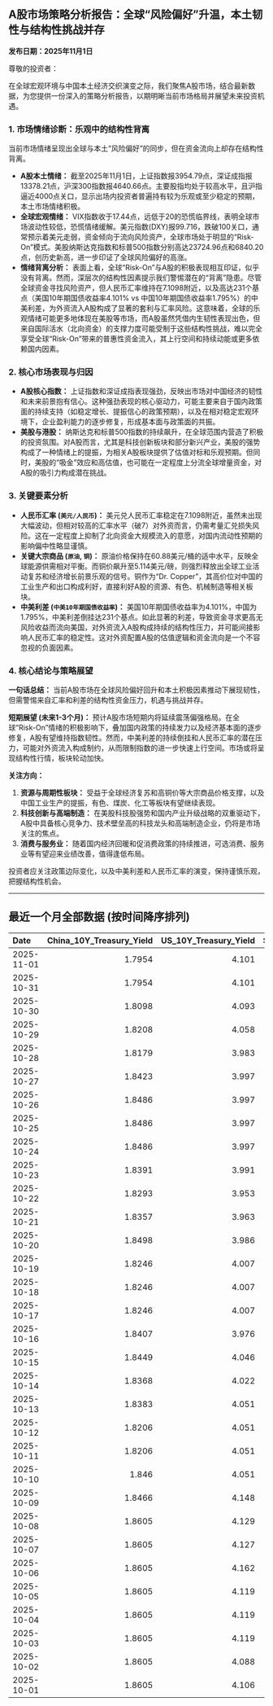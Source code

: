 ## A股市场策略分析报告：全球“风险偏好”升温，本土韧性与结构性挑战并存

**发布日期：2025年11月1日**

尊敬的投资者：

在全球宏观环境与中国本土经济交织演变之际，我们聚焦A股市场，结合最新数据，为您提供一份深入的策略分析报告，以期明晰当前市场格局并展望未来投资机遇。

### 1. 市场情绪诊断：乐观中的结构性背离

当前市场情绪呈现出全球与本土“风险偏好”的同步，但在资金流向上却存在结构性背离。

*   **A股本土情绪：** 截至2025年11月1日，上证指数报3954.79点，深证成指报13378.21点，沪深300指数报4640.66点。主要股指均处于较高水平，且沪指逼近4000点关口，显示出场内投资者普遍持有较为乐观或至少稳定的预期，本土市场情绪积极。
*   **全球宏观情绪：** VIX指数收于17.44点，远低于20的恐慌临界线，表明全球市场波动性较低，恐慌情绪缓解。美元指数(DXY)报99.716，跌破100关口，通常预示着美元走弱，资金倾向于流向风险资产，全球市场处于明显的“Risk-On”模式。美股纳斯达克指数和标普500指数分别高达23724.96点和6840.20点，创历史新高，进一步印证了全球风险偏好的高涨。
*   **情绪背离分析：** 表面上看，全球“Risk-On”与A股的积极表现相互印证，似乎没有背离。然而，深层次的结构性因素提示我们警惕潜在的“背离”隐患。尽管全球资金寻找风险资产，但人民币汇率维持在7.1098附近，以及高达231个基点（美国10年期国债收益率4.101% vs 中国10年期国债收益率1.795%）的中美利差，为外资流入A股构成了显著的套利与汇率风险。这意味着，全球的乐观情绪可能更多地体现在美股等市场，而A股虽然凭借内生韧性表现出色，但来自国际活水（北向资金）的支撑力度可能受制于这些结构性挑战，难以完全享受全球“Risk-On”带来的普惠性资金流入，其上行空间和持续动能或更多依赖国内因素。

### 2. 核心市场表现与归因

*   **A股核心指数：** 上证指数和深证成指表现强劲，反映出市场对中国经济的韧性和未来前景抱有信心。这种强劲表现的核心驱动力，可能主要来自于国内政策面的持续支持（如稳定增长、提振信心的政策预期），以及在相对稳定宏观环境下，企业盈利能力的逐步修复，形成基本面与政策面的共振。
*   **美股与港股：** 纳斯达克和标普500指数的持续飙升，在全球范围内营造了积极的投资氛围。对A股而言，尤其是科技创新板块和部分新兴产业，美股的强势构成了一种情绪上的提振，为相关A股板块提供了估值对标和乐观预期。但同时，美股的“吸金”效应和高估值，也可能在一定程度上分流全球增量资金，对A股的吸引力构成潜在挑战。

### 3. 关键要素分析

*   **人民币汇率 (`美元/人民币`)：** 美元兑人民币汇率稳定在7.1098附近，虽然未出现大幅波动，但相对较高的汇率水平（破7）对外资而言，仍需考量汇兑损失风险。这在一定程度上抑制了北向资金大规模流入的意愿，对国内流动性预期的影响偏中性略显谨慎。
*   **关键大宗商品 (`原油`, `铜`)：** 原油价格保持在60.88美元/桶的适中水平，反映全球能源供需相对平衡。而铜价飙升至5.114美元/磅，则强烈释放出全球工业活动复苏和经济增长前景乐观的信号。铜作为“Dr. Copper”，其高价位对中国的工业生产和出口构成利好，直接利好A股的资源、有色、机械制造等相关板块。
*   **中美利差 (`中美10年期国债收益率`)：** 美国10年期国债收益率为4.101%，中国为1.795%，中美利差倒挂达231个基点。如此显著的利差，导致资金寻求更高无风险收益而流向美国，对外资流入A股构成持续的结构性压力，并可能间接影响人民币汇率的稳定性。这对外资配置A股的估值逻辑和资金流向是一个不容忽视的负面因素。

### 4. 核心结论与策略展望

**一句话总结：** 当前A股市场在全球风险偏好回升和本土积极因素推动下展现韧性，但需警惕来自汇率和利差的结构性资金压力，机遇与挑战并存。

**短期展望 (未来1-3个月)：** 预计A股市场短期内将延续震荡偏强格局。在全球“Risk-On”情绪的积极影响下，叠加国内政策的持续发力以及经济基本面的逐步修复，A股有望维持指数韧性。然而，中美利差的持续倒挂和人民币汇率的潜在压力，可能对外资流入构成制约，从而限制指数的进一步快速上行空间。市场或将呈现结构性行情，板块轮动加快。

**关注方向：**
1.  **资源与周期性板块：** 受益于全球经济复苏和高铜价等大宗商品价格支撑，以及中国工业生产的提振，有色、煤炭、化工等板块有望继续表现。
2.  **科技创新与高端制造：** 在美股科技股强势和国内产业升级战略的双重驱动下，A股中具备核心竞争力、技术壁垒高的科技龙头和高端制造企业，仍将是市场关注的焦点。
3.  **消费与服务业：** 随着国内经济回暖和促消费政策的持续推进，可选消费、服务业等有望迎来业绩改善，值得逢低布局。

投资者应关注政策边际变化，以及中美利差和人民币汇率的演变，保持谨慎乐观，把握结构性机会。

---

## 最近一个月全部数据 (按时间降序排列)

| Date       |   China_10Y_Treasury_Yield |   US_10Y_Treasury_Yield |   Shanghai_Composite_Index |   CSI_300_Index |   Shenzhen_Component_Index |   GOLD_spot_price |   OIL_price |   ALUMINUM_future |   BTC_price |   USD_CNY_exchange_rate |   Commodity_Index_ETF |   US_Dollar_Index |   ETH_price |   LEAN_HOGS_future |   COPPER_future |   High_Yield_Bond_ETF |   LIVE_CATTLE_future |   GOLD_near_month_future |   NATURAL_GAS_future |   PLATINUM_future |   SILVER_future |   Long_Term_Treasury_ETF |   CORN_future |   SOYBEANS_future |   WHEAT_future |   SP500_close |   NASDAQ_close |   VIX_close |   GOLD_basis_spot_vs_near |
|:-----------|---------------------------:|------------------------:|---------------------------:|----------------:|---------------------------:|------------------:|------------:|------------------:|------------:|------------------------:|----------------------:|------------------:|------------:|-------------------:|----------------:|----------------------:|---------------------:|-------------------------:|---------------------:|------------------:|----------------:|-------------------------:|--------------:|------------------:|---------------:|--------------:|---------------:|------------:|--------------------------:|
| 2025-11-01 |                     1.7954 |                   4.101 |                    3954.79 |         4640.67 |                    13378.2 |            4013.4 |       60.88 |           2829.25 |      109409 |                  7.1098 |                 22.88 |            99.716 |     3843.22 |             81.35  |          5.114  |                 80.8  |              229.7   |                   4013.3 |                3.956 |            1572   |          48.25  |                    90.29 |        431    |           1115    |         533.75 |       6840.2  |        23725   |       17.44 |                 0.0998535 |
| 2025-10-31 |                     1.7954 |                   4.101 |                    3954.79 |         4640.67 |                    13378.2 |            4013.4 |       60.88 |           2829.25 |      108306 |                  7.1098 |                 22.88 |            99.716 |     3804.38 |             81.35  |          5.114  |                 80.8  |              229.7   |                   4013.3 |                3.956 |            1572   |          48.25  |                    90.29 |        431    |           1115    |         533.75 |       6840.2  |        23725   |       17.44 |                 0.0998535 |
| 2025-10-30 |                     1.8098 |                   4.093 |                    3986.9  |         4709.91 |                    13532.1 |            4001.3 |       60.57 |           2815.25 |      108306 |                  7.099  |                 22.72 |            99.53  |     3804.38 |             80.825 |          5.078  |                 80.8  |              235.275 |                   4015.9 |                3.956 |            1608.3 |          48.428 |                    90.56 |        430.25 |           1091.25 |         524.25 |       6822.34 |        23581.1 |       16.91 |               -14.5999    |
| 2025-10-29 |                     1.8208 |                   4.058 |                    4016.33 |         4747.84 |                    13691.4 |            3983.7 |       60.48 |           2829.25 |      110055 |                  7.0988 |                 22.71 |            99.22  |     3903.35 |             80.775 |          5.2335 |                 80.95 |              231.4   |                   3983.7 |                3.376 |            1591.3 |          47.721 |                    91.09 |        434    |           1080.25 |         532.25 |       6890.59 |        23958.5 |       16.92 |                 0         |
| 2025-10-28 |                     1.8179 |                   3.983 |                    3988.22 |         4691.97 |                    13430.1 |            3966.2 |       60.15 |           2821.5  |      112956 |                  7.1102 |                 22.59 |            98.69  |     3982.26 |             80.825 |          5.1405 |                 81.2  |              227.5   |                   3966.2 |                3.345 |            1577   |          47.125 |                    92.02 |        432    |           1078.25 |         529    |       6890.89 |        23827.5 |       16.42 |                 0         |
| 2025-10-27 |                     1.8423 |                   3.997 |                    3996.95 |         4716.02 |                    13489.4 |            4001.9 |       61.31 |           2800.25 |      114119 |                  7.1211 |                 22.8  |            98.78  |     4120.12 |             81.5   |          5.1405 |                 81.28 |              228.825 |                   4001.9 |                3.442 |            1578.4 |          46.562 |                    91.78 |        428.75 |           1067.25 |         526    |       6875.16 |        23637.5 |       15.79 |                 0         |
| 2025-10-26 |                     1.8486 |                   3.997 |                    3950.31 |         4660.68 |                    13289.2 |            4118.4 |       61.5  |           2776.75 |      114472 |                  7.1257 |                 22.85 |            98.95  |     4157.99 |             81.9   |          5.0935 |                 81.08 |              233.75  |                   4118.4 |                3.304 |            1593.9 |          48.377 |                    91.47 |        423.25 |           1041.75 |         512.5  |       6791.69 |        23204.9 |       16.37 |                 0         |
| 2025-10-25 |                     1.8486 |                   3.997 |                    3950.31 |         4660.68 |                    13289.2 |            4118.4 |       61.5  |           2776.75 |      111642 |                  7.1257 |                 22.85 |            98.95  |     3953.47 |             81.9   |          5.0935 |                 81.08 |              233.75  |                   4118.4 |                3.304 |            1593.9 |          48.377 |                    91.47 |        423.25 |           1041.75 |         512.5  |       6791.69 |        23204.9 |       16.37 |                 0         |
| 2025-10-24 |                     1.8486 |                   3.997 |                    3950.31 |         4660.68 |                    13289.2 |            4118.4 |       61.5  |           2776.75 |      111034 |                  7.1257 |                 22.85 |            98.95  |     3934.57 |             81.9   |          5.0935 |                 81.08 |              233.75  |                   4118.4 |                3.304 |            1593.9 |          48.377 |                    91.47 |        423.25 |           1041.75 |         512.5  |       6791.69 |        23204.9 |       16.37 |                 0         |
| 2025-10-23 |                     1.8391 |                   3.991 |                    3922.41 |         4606.35 |                    13025.5 |            4125.5 |       61.79 |           2768.75 |      110070 |                  7.1257 |                 22.84 |            98.94  |     3856.03 |             81.775 |          5.082  |                 80.86 |              239.725 |                   4125.5 |                3.344 |            1587.6 |          48.482 |                    91.43 |        428    |           1044.75 |         513    |       6738.44 |        22941.8 |       17.3  |                 0         |
| 2025-10-22 |                     1.8293 |                   3.953 |                    3913.76 |         4592.57 |                    12996.6 |            4044.4 |       58.5  |           2708    |      107689 |                  7.1218 |                 22.46 |            98.9   |     3808.12 |             82.4   |          4.961  |                 80.68 |              239.05  |                   4044.4 |                3.45  |            1536   |          47.461 |                    92.06 |        423    |           1034.75 |         503.75 |       6699.4  |        22740.4 |       18.6  |                 0         |
| 2025-10-21 |                     1.8357 |                   3.963 |                    3916.33 |         4607.87 |                    13077.3 |            4087.7 |       57.82 |           2681.25 |      108477 |                  7.1195 |                 22.11 |            98.93  |     3876.76 |             83.275 |          4.93   |                 80.76 |              243.675 |                   4087.7 |                3.474 |            1504   |          47.45  |                    92    |        419.75 |           1030.75 |         500.25 |       6735.35 |        22953.7 |       17.87 |                 0         |
| 2025-10-20 |                     1.8498 |                   3.986 |                    3863.89 |         4538.22 |                    12813.2 |            4336.4 |       57.52 |           2689.25 |      110589 |                  7.1264 |                 22.34 |            98.59  |     3980.76 |             82.075 |          4.998  |                 80.88 |              241.85  |                   4336.4 |                3.397 |            1634.9 |          51.119 |                    91.55 |        423.25 |           1031.75 |         504.75 |       6735.13 |        22990.5 |       18.23 |                 0         |
| 2025-10-19 |                     1.8246 |                   4.007 |                    3839.75 |         4514.23 |                    12688.9 |            4189.9 |       57.54 |           2683    |      108667 |                  7.123  |                 22.12 |            98.43  |     3984.65 |             82.375 |          4.9315 |                 80.72 |              240.25  |                   4189.9 |                3.008 |            1602.3 |          49.864 |                    91.2  |        422.5  |           1019.5  |         503.75 |       6664.01 |        22680   |       20.78 |                 0         |
| 2025-10-18 |                     1.8246 |                   4.007 |                    3839.75 |         4514.23 |                    12688.9 |            4189.9 |       57.54 |           2683    |      107198 |                  7.123  |                 22.12 |            98.43  |     3890.35 |             82.375 |          4.9315 |                 80.72 |              240.25  |                   4189.9 |                3.008 |            1602.3 |          49.864 |                    91.2  |        422.5  |           1019.5  |         503.75 |       6664.01 |        22680   |       20.78 |                 0         |
| 2025-10-17 |                     1.8246 |                   4.007 |                    3839.75 |         4514.23 |                    12688.9 |            4189.9 |       57.54 |           2683    |      106468 |                  7.123  |                 22.12 |            98.43  |     3832.56 |             82.375 |          4.9315 |                 80.72 |              240.25  |                   4189.9 |                3.008 |            1602.3 |          49.864 |                    91.2  |        422.5  |           1019.5  |         503.75 |       6664.01 |        22680   |       20.78 |                 0         |
| 2025-10-16 |                     1.8407 |                   3.976 |                    3916.23 |         4618.42 |                    13086.4 |            4280.2 |       57.46 |           2686.25 |      108186 |                  7.1262 |                 22.14 |            98.39  |     3894.75 |             82.6   |          4.958  |                 80.51 |              243.95  |                   4280.2 |                2.938 |            1734.9 |          53.023 |                    91.34 |        421.75 |           1010.75 |         502.5  |       6629.07 |        22562.5 |       25.31 |                 0         |
| 2025-10-15 |                     1.8449 |                   4.046 |                    3912.21 |         4606.29 |                    13118.8 |            4176.9 |       58.27 |           2643    |      110783 |                  7.1384 |                 22.18 |            98.79  |     3987.46 |             83.6   |          4.972  |                 80.8  |              242.175 |                   4176.9 |                3.016 |            1668.7 |          51.073 |                    90.66 |        416.75 |           1006.5  |         498.75 |       6671.06 |        22670.1 |       20.64 |                 0         |
| 2025-10-14 |                     1.8368 |                   4.022 |                    3865.23 |         4539.06 |                    12895.1 |            4138.7 |       58.7  |           2636    |      113119 |                  7.1    |                 22.1  |            99.05  |     4125.41 |             97.475 |          4.9805 |                 80.54 |              241.825 |                   4138.7 |                3.028 |            1655.1 |          50.314 |                    90.86 |        413    |           1006.5  |         500.25 |       6644.31 |        22521.7 |       20.81 |                 0         |
| 2025-10-13 |                     1.8383 |                   4.051 |                    3889.5  |         4593.98 |                    13231.5 |            4108.6 |       59.49 |           2653.5  |      115271 |                  7.1    |                 22.35 |            99.27  |     4245.47 |             97.425 |          5.1005 |                 80.45 |              240.575 |                   4108.6 |                3.118 |            1669.6 |          50.13  |                    90.57 |        410.75 |           1007.75 |         496.75 |       6654.72 |        22694.6 |       19.03 |                 0         |
| 2025-10-12 |                     1.8206 |                   4.051 |                    3897.03 |         4616.83 |                    13355.4 |            3975.9 |       58.9  |           2603.5  |      115170 |                  7.1275 |                 22.07 |            98.98  |     4164.43 |             97     |          4.8485 |                 79.95 |              238.475 |                   3975.9 |                3.106 |            1600.7 |          46.938 |                    90.62 |        413    |           1006.75 |         498.5  |       6552.51 |        22204.4 |       21.66 |                 0         |
| 2025-10-11 |                     1.8206 |                   4.051 |                    3897.03 |         4616.83 |                    13355.4 |            3975.9 |       58.9  |           2603.5  |      110808 |                  7.1275 |                 22.07 |            98.98  |     3750.61 |             97     |          4.8485 |                 79.95 |              238.475 |                   3975.9 |                3.106 |            1600.7 |          46.938 |                    90.62 |        413    |           1006.75 |         498.5  |       6552.51 |        22204.4 |       21.66 |                 0         |
| 2025-10-10 |                     1.846  |                   4.051 |                    3897.03 |         4616.83 |                    13355.4 |            3975.9 |       58.9  |           2603.5  |      113214 |                  7.1275 |                 22.07 |            98.98  |     3843.01 |             97     |          4.8485 |                 79.95 |              238.475 |                   3975.9 |                3.106 |            1600.7 |          46.938 |                    90.62 |        413    |           1006.75 |         498.5  |       6552.51 |        22204.4 |       21.66 |                 0         |
| 2025-10-09 |                     1.8466 |                   4.148 |                    3933.97 |         4709.48 |                    13725.6 |            3946.3 |       61.51 |           2727.75 |      121706 |                  7.1185 |                 22.55 |            99.54  |     4369.14 |             97     |          5.0755 |                 80.42 |              235.025 |                   3946.3 |                3.269 |            1634.1 |          46.85  |                    89.18 |        418.25 |           1022.25 |         506.5  |       6735.11 |        23024.6 |       16.43 |                 0         |
| 2025-10-08 |                     1.8605 |                   4.129 |                    3882.78 |         4640.69 |                    13526.5 |            4043.3 |       62.55 |           2681.25 |      123355 |                  7.119  |                 22.76 |            98.85  |     4527.65 |             97.625 |          5.046  |                 80.65 |              233.85  |                   4043.3 |                3.333 |            1678   |          48.656 |                    89.25 |        422    |           1029.5  |         507.25 |       6753.72 |        23043.4 |       16.3  |                 0         |
| 2025-10-07 |                     1.8605 |                   4.127 |                    3882.78 |         4640.69 |                    13526.5 |            3976.6 |       61.73 |           2662    |      121451 |                  7.119  |                 22.73 |            98.58  |     4451.15 |             97.85  |          5.048  |                 80.77 |              233.1   |                   3976.6 |                3.498 |            1626.6 |          47.179 |                    89.18 |        419.75 |           1022    |         506.75 |       6714.59 |        22788.4 |       17.24 |                 0         |
| 2025-10-06 |                     1.8605 |                   4.162 |                    3882.78 |         4640.69 |                    13526.5 |            3948.5 |       61.69 |           2636.25 |      124753 |                  7.119  |                 22.64 |            98.11  |     4687.77 |             98.325 |          4.987  |                 80.86 |              231.875 |                   3948.5 |                3.357 |            1634.9 |          48.082 |                    88.67 |        421.75 |           1017.75 |         512.75 |       6740.28 |        22941.7 |       16.37 |                 0         |
| 2025-10-05 |                     1.8605 |                   4.119 |                    3882.78 |         4640.69 |                    13526.5 |            3880.8 |       60.88 |           2612.75 |      123513 |                  7.119  |                 22.41 |            97.72  |     4515.42 |             98.975 |          5.058  |                 80.84 |              231.025 |                   3880.8 |                3.324 |            1619.3 |          47.597 |                    89.38 |        419    |           1018    |         515.25 |       6715.79 |        22780.5 |       16.65 |                 0         |
| 2025-10-04 |                     1.8605 |                   4.119 |                    3882.78 |         4640.69 |                    13526.5 |            3880.8 |       60.88 |           2612.75 |      122425 |                  7.119  |                 22.41 |            97.72  |     4489.2  |             98.975 |          5.058  |                 80.84 |              231.025 |                   3880.8 |                3.324 |            1619.3 |          47.597 |                    89.38 |        419    |           1018    |         515.25 |       6715.79 |        22780.5 |       16.65 |                 0         |
| 2025-10-03 |                     1.8605 |                   4.119 |                    3882.78 |         4640.69 |                    13526.5 |            3880.8 |       60.88 |           2612.75 |      122267 |                  7.119  |                 22.41 |            97.72  |     4514.87 |             98.975 |          5.058  |                 80.84 |              231.025 |                   3880.8 |                3.324 |            1619.3 |          47.597 |                    89.38 |        419    |           1018    |         515.25 |       6715.79 |        22780.5 |       16.65 |                 0         |
| 2025-10-02 |                     1.8605 |                   4.088 |                    3882.78 |         4640.69 |                    13526.5 |            3839.7 |       60.48 |           2596.5  |      120681 |                  7.119  |                 22.34 |            97.85  |     4487.92 |             98.675 |          4.898  |                 80.93 |              230.525 |                   3839.7 |                3.442 |            1563.8 |          46     |                    89.55 |        421.75 |           1023.75 |         514.75 |       6715.35 |        22844.1 |       16.63 |                 0         |
| 2025-10-01 |                     1.8605 |                   4.106 |                    3882.78 |         4640.69 |                    13526.5 |            3867.5 |       61.78 |           2597.5  |      118649 |                  7.119  |                 22.49 |            97.71  |     4351.11 |             98.425 |          4.8305 |                 80.96 |              231.1   |                   3867.5 |                3.476 |            1569.9 |          47.29  |                    89.29 |        416.5  |           1013    |         509.25 |       6711.2  |        22755.2 |       16.29 |                 0         |